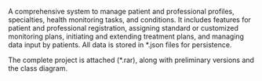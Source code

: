 A comprehensive system to manage patient and professional profiles, specialties, health monitoring tasks, and conditions. It includes features for patient and professional registration, assigning standard or customized monitoring plans, initiating and extending treatment plans, and managing data input by patients. All data is stored in *.json files for persistence.

The complete project is attached (*.rar), along with preliminary versions and the class diagram.
